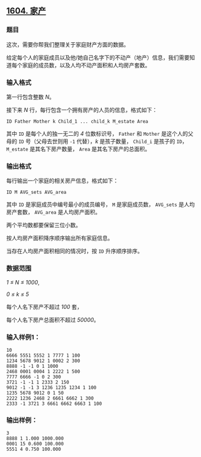 ## [1604. 家产](https://www.acwing.com/problem/content/1606/)

### 题目

这次，需要你帮我们整理关于家庭财产方面的数据。

给定每个人的家庭成员以及他/她自己名字下的不动产（地产）信息，我们需要知道每个家庭的成员数，以及人均不动产面积和人均房产套数。

### 输入格式

第一行包含整数 *N*。

接下来 *N* 行，每行包含一个拥有房产的人员的信息，格式如下：

```
ID Father Mother k Child_1 ... child_k M_estate Area
```

其中 `ID` 是每个人的独一无二的 *4* 位数标识号， `Father` 和 `Mother` 是这个人的父母的 `ID` 号（父母去世则用 `-1` 代替），*k* 是孩子数量， `Child_i` 是孩子的 `ID`， `M_estate` 是其名下房产数量， `Area` 是其名下房产的总面积。

### 输出格式

每行输出一个家庭的相关房产信息，格式如下：

```
ID M AVG_sets AVG_area
```

其中 `ID` 是家庭成员中编号最小的成员编号， `M` 是家庭成员数， `AVG_sets` 是人均房产套数， `AVG_area` 是人均房产面积。

两个平均数都要保留三位小数。

按人均房产面积降序顺序输出所有家庭信息。

当存在人均房产面积相同的情况时，按 `ID` 升序顺序排序。

### 数据范围

*1 ≤ N ≤ 1000*,

*0 ≤ k ≤ 5*

每个人名下房产不超过 *100* 套，

每个人名下房产总面积不超过 *50000*。

### 输入样例1：

```
10
6666 5551 5552 1 7777 1 100
1234 5678 9012 1 0002 2 300
8888 -1 -1 0 1 1000
2468 0001 0004 1 2222 1 500
7777 6666 -1 0 2 300
3721 -1 -1 1 2333 2 150
9012 -1 -1 3 1236 1235 1234 1 100
1235 5678 9012 0 1 50
2222 1236 2468 2 6661 6662 1 300
2333 -1 3721 3 6661 6662 6663 1 100
```

### 输出样例：

```
3
8888 1 1.000 1000.000
0001 15 0.600 100.000
5551 4 0.750 100.000
```
